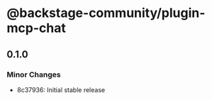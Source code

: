 # @backstage-community/plugin-mcp-chat

## 0.1.0

### Minor Changes

- 8c37936: Initial stable release
